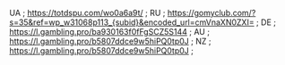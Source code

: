 UA ; https://totdspu.com/wo0a6a9t/ ;
RU ; https://gomyclub.com/?s=35&ref=wp_w31068p113_{subid}&encoded_url=cmVnaXN0ZXI= ;
DE ; https://l.gambling.pro/ba930163f0fFgSCZ5S144 ;
AU ; https://l.gambling.pro/b5807ddce9w5hiPQ0tp0J ;
NZ ; https://l.gambling.pro/b5807ddce9w5hiPQ0tp0J ;
